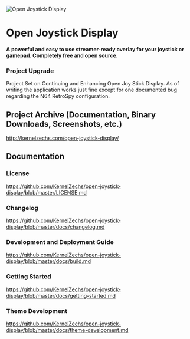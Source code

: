 
![Open Joystick Display](http://kernelzechs.com/open-joystick-display/images/logo-dark.png)

# Open Joystick Display
**A powerful and easy to use streamer-ready overlay for your joystick or gamepad. Completely free and open source.**

### Project Upgrade
Project Set on Continuing and Enhancing Open Joy Stick Display.
As of writing the application works just fine except for one documented bug regarding the N64 RetroSpy configuration.

## Project Archive (Documentation, Binary Downloads, Screenshots, etc.)
http://kernelzechs.com/open-joystick-display/

## Documentation

### License
https://github.com/KernelZechs/open-joystick-display/blob/master/LICENSE.md

### Changelog
https://github.com/KernelZechs/open-joystick-display/blob/master/docs/changelog.md

### Development and Deployment Guide
https://github.com/KernelZechs/open-joystick-display/blob/master/docs/build.md

### Getting Started
https://github.com/KernelZechs/open-joystick-display/blob/master/docs/getting-started.md

### Theme Development
https://github.com/KernelZechs/open-joystick-display/blob/master/docs/theme-development.md
